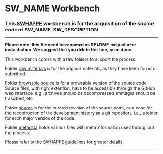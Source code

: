 # SW_NAME Workbench

### This [SWHAPPE](https://github.com/Unipisa/SWHAPPE) workbench is for the acquisition of the source code of SW_NAME, SW_DESCRIPTION. 

-------------------

__Please note: this file need be renamed as README.md just after instantiation. We suggest that you delete this line, once done.__

This workbench comes with a few folders to support the process.

Folder [raw materials](./raw_materials) is for the original materials, as they have been found or submitted.

Folder [browsable source](./browsable_source) is for a browsable version of the source code. Source files, with right extention, have to be accessible through the GitHub web interface, e.g., archives should be decompressed, immages should be trascibed, etc.

Folder [source](./source) is for the curated revision of the source code, as a base for the recontruction of the development history as a git repository, i.e., a folder for each major version of the code.

Folder [metadata](/.metadata) holds various files with meta information used throughout the process.

Please refer to the [SWHAPPE](https://github.com/Unipisa/SWHAPPE) guidelines for greater details.

-------------------
